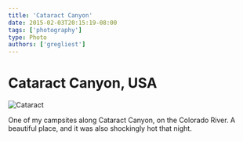 ```yaml
---
title: 'Cataract Canyon'
date: 2015-02-03T20:15:19-08:00
tags: ['photography']
type: Photo
authors: ['gregliest']
---
```


# Cataract Canyon, USA

![Cataract](/static/images/photography/cataract.jpg)

One of my campsites along Cataract Canyon, on the Colorado River. A beautiful place, and it was also shockingly hot that night.
